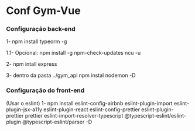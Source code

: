 # Conf Gym-Vue

### Configuração back-end
1- npm install typeorm -g 

1.1- Opcional: npm install -g npm-check-updates 
ncu -u

2- npm intall express 

3- dentro da pasta ../gym_api npm instal nodemon -D 

### Configuração do front-end
(Usar o eslint)
1- npm install eslint-config-airbnb eslint-plugin-import eslint-plugin-jsx-a11y eslint-plugin-react eslint-config-prettier eslint-plugin-prettier prettier eslint-import-resolver-typescript @typescript-eslint/eslint-plugin @typescript-eslint/parser -D

